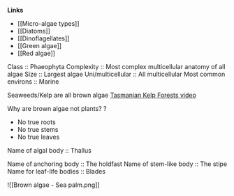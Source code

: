 **Links**
- [[Micro-algae types]]
- [[Diatoms]]
- [[Dinoflagellates]]
- [[Green algae]]
- [[Red algae]]

Class :: Phaeophyta
Complexity :: Most complex multicellular anatomy of all algae
Size :: Largest algae
Uni/multicellular :: All multicellular
Most common environs :: Marine

Seaweeds/Kelp are all brown algae
[Tasmanian Kelp Forests video](http://www.youtube.com/watch?v=eRfxFZ4ndlg)

Why are brown algae not plants?
?
- No true roots
- No true stems
- No true leaves

Name of algal body :: Thallus

Name of anchoring body :: The holdfast
Name of stem-like body :: The stipe
Name for leaf-life bodies :: Blades

![[Brown algae - Sea palm.png]]